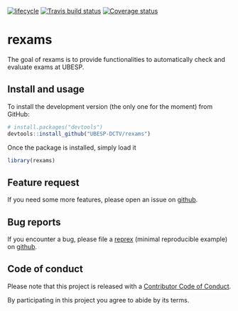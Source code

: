 
<!-- README.md is generated from README.Rmd. Please edit that file -->

[![lifecycle](https://img.shields.io/badge/lifecycle-experimental-orange.svg)](https://www.tidyverse.org/lifecycle/#experimental)
[![Travis build
status](https://travis-ci.org/UBESP-DCTV/rexams.svg?branch=master)](https://travis-ci.org/UBESP-DCTV/rexams)
[![Coverage
status](https://codecov.io/gh/UBESP-DCTV/rexams/branch/master/graph/badge.svg)](https://codecov.io/github/UBESP-DCTV/rexams?branch=master)

# rexams

The goal of rexams is to provide functionalities to automatically check
and evaluate exams at UBESP.

## Install and usage

To install the development version (the only one for the moment) from
GitHub:

``` r
# install.packages("devtools")
devtools::install_github("UBESP-DCTV/rexams")
```

Once the package is installed, simply load it

``` r
library(rexams)
```

## Feature request

If you need some more features, please open an issue on
[github](https://github.com/UBESP-DCTV/rexams/issues).

## Bug reports

If you encounter a bug, please file a
[reprex](https://github.com/tidyverse/reprex) (minimal reproducible
example) on [github](https://github.com/UBESP-DCTV/rexams/issues).

## Code of conduct

Please note that this project is released with a [Contributor Code of
Conduct](CODE_OF_CONDUCT.md).

By participating in this project you agree to abide by its terms.
